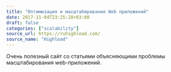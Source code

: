 ```yaml
---
title: "Оптимизация и масштабирование Web приложений"
date: 2017-11-04T23:25:28+03:00
draft: false
categories: ["scalability"]
source_url: https://ruhighload.com/
source_name: "Highload"
---
```

Очень полезный сайт со статьями объясняющими проблемы масштабирования web-приложений.
<!--more-->

